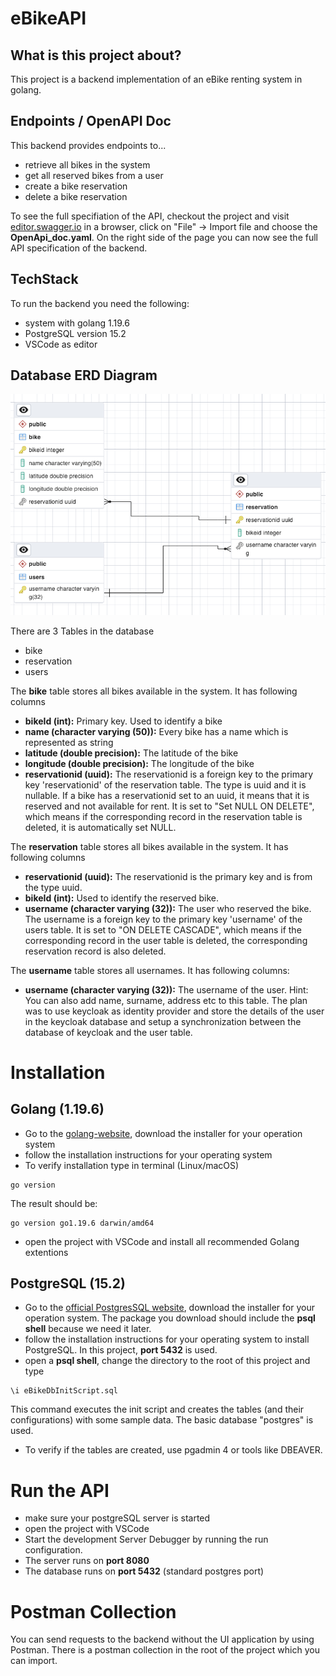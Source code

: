 # eBikeAPI

## What is this project about?
This project is a backend implementation of an eBike renting system in golang.

## Endpoints / OpenAPI Doc
This backend provides endpoints to...
- retrieve all bikes in the system
- get all reserved bikes from a user
- create a bike reservation
- delete a bike reservation

To see the full specifiation of the API, checkout the project and visit [editor.swagger.io](https://editor.swagger.io/) in a browser, click on "File" -> Import file and choose the **OpenApi_doc.yaml**.
On the right side of the page you can now see the full API specification of the backend.

## TechStack
To run the backend you need the following:

- system with golang 1.19.6
- PostgreSQL version 15.2
- VSCode as editor

## Database ERD Diagram

![Database ERD](images/DatabaseERD.png)

There are 3 Tables in the database

- bike
- reservation
- users

The **bike** table stores all bikes available in the system. It has following columns
* **bikeId (int):** Primary key. Used to identify a bike
* **name (character varying (50)):** Every bike has a name which is represented as string
* **latitude (double precision):** The latitude of the bike
* **longitude (double precision):** The longitude of the bike
* **reservationid (uuid):** The reservationid is a foreign key to the primary key 'reservationid' of the reservation table. The type is uuid and it is nullable. If a bike has a reservationid set to an uuid, it means that it is reserved and not available for rent. It is set to "Set NULL ON DELETE", which means if the corresponding record in the reservation table is deleted, it is automatically set NULL.

The **reservation** table stores all bikes available in the system. It has following columns
* **reservationid (uuid):** The reservationid is the primary key and is from the type uuid.
* **bikeId (int):** Used to identify the reserved bike.
* **username (character varying (32)):** The user who reserved the bike. The username is a foreign key to the primary key 'username' of the users table. It is set to "ON DELETE CASCADE", which means if the corresponding record in the user table is deleted, the corresponding reservation record is also deleted.

The **username** table stores all usernames. It has following columns:
* **username (character varying (32)):** The username of the user.
Hint: You can also add name, surname, address etc to this table. The plan was to use keycloak as identity provider and store the details of the user in the keycloak database and setup a synchronization between the database of keycloak and the user table.

# Installation

## Golang (1.19.6)
* Go to the [golang-website](https://go.dev/doc/install), download the installer for your operation system
* follow the installation instructions for your operating system
* To verify installation type in terminal (Linux/macOS)
```
go version
```
The result should be:
```
go version go1.19.6 darwin/amd64
```
* open the project with VSCode and install all recommended Golang extentions

## PostgreSQL (15.2)
* Go to the [official PostgresSQL website](https://www.postgresql.org/download/), download the installer for your operation system. The package you download should include the **psql shell** because we need it later.
* follow the installation instructions for your operating system to install PostgreSQL. In this project, **port 5432** is used.
* open a **psql shell**, change the directory to the root of this project and type

```
\i eBikeDbInitScript.sql
```

This command executes the init script and creates the tables (and their configurations) with some sample data. The basic database "postgres" is used.
* To verify if the tables are created, use pgadmin 4 or tools like DBEAVER.

# Run the API
* make sure your postgreSQL server is started
* open the project with VSCode
* Start the development Server Debugger by running the run configuration.
* The server runs on **port 8080**
* The database runs on **port 5432** (standard postgres port)

# Postman Collection
You can send requests to the backend without the UI application by using Postman. There is a postman collection in the root of the project which you can import.